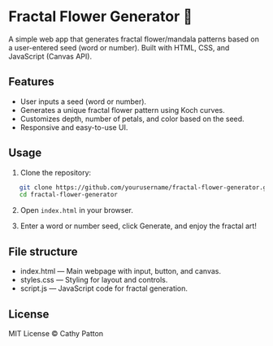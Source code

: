 # Fractal Flower Generator 🌸

A simple web app that generates fractal flower/mandala patterns based on a user-entered seed (word or number). Built with HTML, CSS, and JavaScript (Canvas API).  

## Features

- User inputs a seed (word or number).
- Generates a unique fractal flower pattern using Koch curves.
- Customizes depth, number of petals, and color based on the seed.
- Responsive and easy-to-use UI.

## Usage

1. Clone the repository:
```bash
   git clone https://github.com/yourusername/fractal-flower-generator.git
   cd fractal-flower-generator 
```

2. Open `index.html` in your browser.

3. Enter a word or number seed, click Generate, and enjoy the fractal art!

## File structure  

* index.html — Main webpage with input, button, and canvas.
* styles.css — Styling for layout and controls.
* script.js — JavaScript code for fractal generation.

## License

MIT License © Cathy Patton
